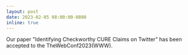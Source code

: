 ```yaml
---
layout: post
date: 2023-02-05 08:00:00-0800
inline: true
---
```


Our paper "Identifying Checkworthy CURE Claims on Twitter" has been accepted to the TheWebConf2023(WWW).
